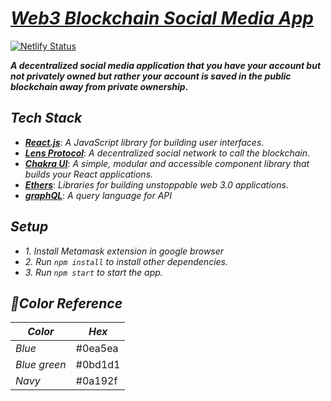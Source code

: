 
# ***[Web3 Blockchain Social Media App](https://blockchain-social-media.netlify.app/)***

[![Netlify Status](https://api.netlify.com/api/v1/badges/52016d05-4ed8-4426-b7d0-8609f24fdc32/deploy-status)](https://app.netlify.com/sites/blockchain-social-media/deploys)

***A decentralized social media application that you have your account but not privately owned but rather your account is saved in the public blockchain away from private ownership.***


## ***Tech Stack***
- [***React.js***](https://reactjs.org): _A JavaScript library for building user interfaces_.
- [***Lens Protocol***](https://www.lens.xyz): _A decentralized social network to call the blockchain_.
- [***Chakra UI***](https://chakra-ui.com): _A simple, modular and accessible component library that builds your React applications._
- [***Ethers***](https://www.npmjs.com/package/ethers-react): _Libraries for building unstoppable web 3.0 applications._
- [***graphQL***](https://graphql.org): _A query language for API_



## ***Setup***
- _1. Install Metamask extension in google browser_
- _2. Run `npm install` to install other dependencies._
- _3. Run `npm start` to start the app._


## ***🎨Color Reference*** 
|  _Color_ | _Hex_  |  
|---  |  ---|
| _Blue_ | #0ea5ea  |  
| _Blue green_ | #0bd1d1|
| _Navy_  |  #0a192f |   
